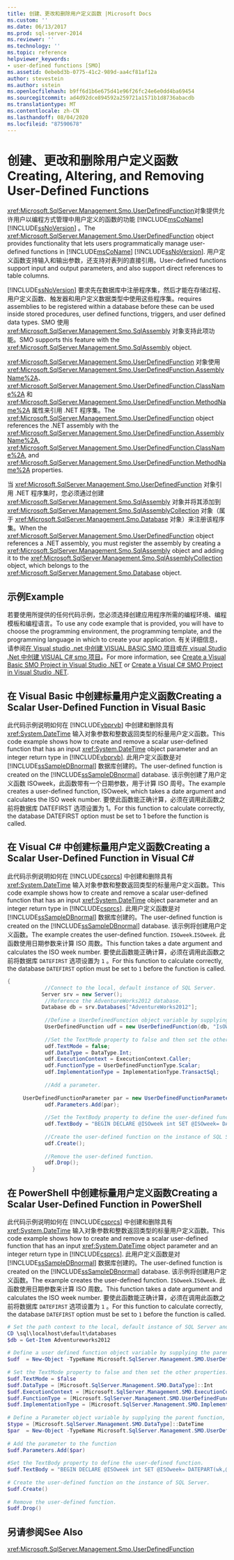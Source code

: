 ```yaml
---
title: 创建、更改和删除用户定义函数 |Microsoft Docs
ms.custom: ''
ms.date: 06/13/2017
ms.prod: sql-server-2014
ms.reviewer: ''
ms.technology: ''
ms.topic: reference
helpviewer_keywords:
- user-defined functions [SMO]
ms.assetid: 0ebebd3b-0775-41c2-989d-aa4cf81af12a
author: stevestein
ms.author: sstein
ms.openlocfilehash: b9ff6d1b6e675d41e96f26fc24e6e0dd4ba69454
ms.sourcegitcommit: ad4d92dce894592a259721a1571b1d8736abacdb
ms.translationtype: MT
ms.contentlocale: zh-CN
ms.lasthandoff: 08/04/2020
ms.locfileid: "87590678"
---
```

# <a name="creating-altering-and-removing-user-defined-functions"></a><span data-ttu-id="44173-102">创建、更改和删除用户定义函数</span><span class="sxs-lookup"><span data-stu-id="44173-102">Creating, Altering, and Removing User-Defined Functions</span></span>
  <span data-ttu-id="44173-103"><xref:Microsoft.SqlServer.Management.Smo.UserDefinedFunction>对象提供允许用户以编程方式管理中用户定义的函数的功能 [!INCLUDE[msCoName](../../../includes/msconame-md.md)] [!INCLUDE[ssNoVersion](../../../includes/ssnoversion-md.md)] 。</span><span class="sxs-lookup"><span data-stu-id="44173-103">The <xref:Microsoft.SqlServer.Management.Smo.UserDefinedFunction> object provides functionality that lets users programmatically manage user-defined functions in [!INCLUDE[msCoName](../../../includes/msconame-md.md)] [!INCLUDE[ssNoVersion](../../../includes/ssnoversion-md.md)].</span></span> <span data-ttu-id="44173-104">用户定义函数支持输入和输出参数，还支持对表列的直接引用。</span><span class="sxs-lookup"><span data-stu-id="44173-104">User-defined functions support input and output parameters, and also support direct references to table columns.</span></span>  
  
 [!INCLUDE[ssNoVersion](../../../includes/ssnoversion-md.md)] <span data-ttu-id="44173-105">要求先在数据库中注册程序集，然后才能在存储过程、用户定义函数、触发器和用户定义数据类型中使用这些程序集。</span><span class="sxs-lookup"><span data-stu-id="44173-105">requires assemblies to be registered within a database before these can be used inside stored procedures, user defined functions, triggers, and user defined data types.</span></span> <span data-ttu-id="44173-106">SMO 使用 <xref:Microsoft.SqlServer.Management.Smo.SqlAssembly> 对象支持此项功能。</span><span class="sxs-lookup"><span data-stu-id="44173-106">SMO supports this feature with the <xref:Microsoft.SqlServer.Management.Smo.SqlAssembly> object.</span></span>  
  
 <span data-ttu-id="44173-107"><xref:Microsoft.SqlServer.Management.Smo.UserDefinedFunction> 对象使用 <xref:Microsoft.SqlServer.Management.Smo.UserDefinedFunction.AssemblyName%2A>、<xref:Microsoft.SqlServer.Management.Smo.UserDefinedFunction.ClassName%2A> 和 <xref:Microsoft.SqlServer.Management.Smo.UserDefinedFunction.MethodName%2A> 属性来引用 .NET 程序集。</span><span class="sxs-lookup"><span data-stu-id="44173-107">The <xref:Microsoft.SqlServer.Management.Smo.UserDefinedFunction> object references the .NET assembly with the <xref:Microsoft.SqlServer.Management.Smo.UserDefinedFunction.AssemblyName%2A>, <xref:Microsoft.SqlServer.Management.Smo.UserDefinedFunction.ClassName%2A>, and <xref:Microsoft.SqlServer.Management.Smo.UserDefinedFunction.MethodName%2A> properties.</span></span>  
  
 <span data-ttu-id="44173-108">当 <xref:Microsoft.SqlServer.Management.Smo.UserDefinedFunction> 对象引用 .NET 程序集时，您必须通过创建 <xref:Microsoft.SqlServer.Management.Smo.SqlAssembly> 对象并将其添加到 <xref:Microsoft.SqlServer.Management.Smo.SqlAssemblyCollection> 对象（属于 <xref:Microsoft.SqlServer.Management.Smo.Database> 对象）来注册该程序集。</span><span class="sxs-lookup"><span data-stu-id="44173-108">When the <xref:Microsoft.SqlServer.Management.Smo.UserDefinedFunction> object references a .NET assembly, you must register the assembly by creating a <xref:Microsoft.SqlServer.Management.Smo.SqlAssembly> object and adding it to the <xref:Microsoft.SqlServer.Management.Smo.SqlAssemblyCollection> object, which belongs to the <xref:Microsoft.SqlServer.Management.Smo.Database> object.</span></span>  
  
## <a name="example"></a><span data-ttu-id="44173-109">示例</span><span class="sxs-lookup"><span data-stu-id="44173-109">Example</span></span>  
 <span data-ttu-id="44173-110">若要使用所提供的任何代码示例，您必须选择创建应用程序所需的编程环境、编程模板和编程语言。</span><span class="sxs-lookup"><span data-stu-id="44173-110">To use any code example that is provided, you will have to choose the programming environment, the programming template, and the programming language in which to create your application.</span></span> <span data-ttu-id="44173-111">有关详细信息，请参阅[在 Visual studio .net 中创建 VISUAL BASIC SMO 项目](../../../database-engine/dev-guide/create-a-visual-basic-smo-project-in-visual-studio-net.md)或[在 visual Studio .Net 中创建 VISUAL C&#35; smo 项目](../how-to-create-a-visual-csharp-smo-project-in-visual-studio-net.md)。</span><span class="sxs-lookup"><span data-stu-id="44173-111">For more information, see [Create a Visual Basic SMO Project in Visual Studio .NET](../../../database-engine/dev-guide/create-a-visual-basic-smo-project-in-visual-studio-net.md) or [Create a Visual C&#35; SMO Project in Visual Studio .NET](../how-to-create-a-visual-csharp-smo-project-in-visual-studio-net.md).</span></span>  
  
## <a name="creating-a-scalar-user-defined-function-in-visual-basic"></a><span data-ttu-id="44173-112">在 Visual Basic 中创建标量用户定义函数</span><span class="sxs-lookup"><span data-stu-id="44173-112">Creating a Scalar User-Defined Function in Visual Basic</span></span>  
 <span data-ttu-id="44173-113">此代码示例说明如何在 [!INCLUDE[vbprvb](../../../includes/vbprvb-md.md)] 中创建和删除具有 <xref:System.DateTime> 输入对象参数和整数返回类型的标量用户定义函数。</span><span class="sxs-lookup"><span data-stu-id="44173-113">This code example shows how to create and remove a scalar user-defined function that has an input <xref:System.DateTime> object parameter and an integer return type in [!INCLUDE[vbprvb](../../../includes/vbprvb-md.md)].</span></span> <span data-ttu-id="44173-114">此用户定义函数是对 [!INCLUDE[ssSampleDBnormal](../../../includes/sssampledbnormal-md.md)] 数据库创建的。</span><span class="sxs-lookup"><span data-stu-id="44173-114">The user-defined function is created on the [!INCLUDE[ssSampleDBnormal](../../../includes/sssampledbnormal-md.md)] database.</span></span> <span data-ttu-id="44173-115">该示例创建了用户定义函数 ISOweek，此函数带有一个日期参数，用于计算 ISO 周号。</span><span class="sxs-lookup"><span data-stu-id="44173-115">The example creates a user-defined function, ISOweek, which takes a date argument and calculates the ISO week number.</span></span> <span data-ttu-id="44173-116">要使此函数能正确计算，必须在调用此函数之前将数据库 DATEFIRST 选项设置为 1。</span><span class="sxs-lookup"><span data-stu-id="44173-116">For this function to calculate correctly, the database DATEFIRST option must be set to 1 before the function is called.</span></span>  
  
<!-- TODO: review snippet reference  [!CODE [SMO How to#SMO_VBUserDefFuncs1](SMO How to#SMO_VBUserDefFuncs1)]  -->  
  
## <a name="creating-a-scalar-user-defined-function-in-visual-c"></a><span data-ttu-id="44173-117">在 Visual C# 中创建标量用户定义函数</span><span class="sxs-lookup"><span data-stu-id="44173-117">Creating a Scalar User-Defined Function in Visual C#</span></span>  
 <span data-ttu-id="44173-118">此代码示例说明如何在 [!INCLUDE[csprcs](../../../includes/csprcs-md.md)] 中创建和删除具有 <xref:System.DateTime> 输入对象参数和整数返回类型的标量用户定义函数。</span><span class="sxs-lookup"><span data-stu-id="44173-118">This code example shows how to create and remove a scalar user-defined function that has an input <xref:System.DateTime> object parameter and an integer return type in [!INCLUDE[csprcs](../../../includes/csprcs-md.md)].</span></span> <span data-ttu-id="44173-119">此用户定义函数是对 [!INCLUDE[ssSampleDBnormal](../../../includes/sssampledbnormal-md.md)] 数据库创建的。</span><span class="sxs-lookup"><span data-stu-id="44173-119">The user-defined function is created on the [!INCLUDE[ssSampleDBnormal](../../../includes/sssampledbnormal-md.md)] database.</span></span> <span data-ttu-id="44173-120">该示例将创建用户定义函数。</span><span class="sxs-lookup"><span data-stu-id="44173-120">The example creates the user-defined function.</span></span> <span data-ttu-id="44173-121">`ISOweek`.</span><span class="sxs-lookup"><span data-stu-id="44173-121">`ISOweek`.</span></span> <span data-ttu-id="44173-122">此函数使用日期参数来计算 ISO 周数。</span><span class="sxs-lookup"><span data-stu-id="44173-122">This function takes a date argument and calculates the ISO week number.</span></span> <span data-ttu-id="44173-123">要使此函数能正确计算，必须在调用此函数之前将数据库 `DATEFIRST` 选项设置为 `1` 。</span><span class="sxs-lookup"><span data-stu-id="44173-123">For this function to calculate correctly, the database `DATEFIRST` option must be set to `1` before the function is called.</span></span>  
  
```csharp
{  
            //Connect to the local, default instance of SQL Server.   
           Server srv = new Server();  
            //Reference the AdventureWorks2012 database.   
           Database db = srv.Databases["AdventureWorks2012"];  
  
            //Define a UserDefinedFunction object variable by supplying the parent database and the name arguments in the constructor.   
            UserDefinedFunction udf = new UserDefinedFunction(db, "IsOWeek");  
  
            //Set the TextMode property to false and then set the other properties.   
            udf.TextMode = false;  
            udf.DataType = DataType.Int;  
            udf.ExecutionContext = ExecutionContext.Caller;  
            udf.FunctionType = UserDefinedFunctionType.Scalar;  
            udf.ImplementationType = ImplementationType.TransactSql;  
  
            //Add a parameter.   
  
     UserDefinedFunctionParameter par = new UserDefinedFunctionParameter(udf, "@DATE", DataType.DateTime);  
            udf.Parameters.Add(par);  
  
            //Set the TextBody property to define the user-defined function.   
            udf.TextBody = "BEGIN DECLARE @ISOweek int SET @ISOweek= DATEPART(wk,@DATE)+1 -DATEPART(wk,CAST(DATEPART(yy,@DATE) as CHAR(4))+'0104') IF (@ISOweek=0) SET @ISOweek=dbo.ISOweek(CAST(DATEPART(yy,@DATE)-1 AS CHAR(4))+'12'+ CAST(24+DATEPART(DAY,@DATE) AS CHAR(2)))+1 IF ((DATEPART(mm,@DATE)=12) AND ((DATEPART(dd,@DATE)-DATEPART(dw,@DATE))>= 28)) SET @ISOweek=1 RETURN(@ISOweek) END;";  
  
            //Create the user-defined function on the instance of SQL Server.   
            udf.Create();  
  
            //Remove the user-defined function.   
            udf.Drop();  
        }  
```  
  
## <a name="creating-a-scalar-user-defined-function-in-powershell"></a><span data-ttu-id="44173-124">在 PowerShell 中创建标量用户定义函数</span><span class="sxs-lookup"><span data-stu-id="44173-124">Creating a Scalar User-Defined Function in PowerShell</span></span>  
 <span data-ttu-id="44173-125">此代码示例说明如何在 [!INCLUDE[csprcs](../../../includes/csprcs-md.md)] 中创建和删除具有 <xref:System.DateTime> 输入对象参数和整数返回类型的标量用户定义函数。</span><span class="sxs-lookup"><span data-stu-id="44173-125">This code example shows how to create and remove a scalar user-defined function that has an input <xref:System.DateTime> object parameter and an integer return type in [!INCLUDE[csprcs](../../../includes/csprcs-md.md)].</span></span> <span data-ttu-id="44173-126">此用户定义函数是对 [!INCLUDE[ssSampleDBnormal](../../../includes/sssampledbnormal-md.md)] 数据库创建的。</span><span class="sxs-lookup"><span data-stu-id="44173-126">The user-defined function is created on the [!INCLUDE[ssSampleDBnormal](../../../includes/sssampledbnormal-md.md)] database.</span></span> <span data-ttu-id="44173-127">该示例将创建用户定义函数。</span><span class="sxs-lookup"><span data-stu-id="44173-127">The example creates the user-defined function.</span></span> <span data-ttu-id="44173-128">`ISOweek`.</span><span class="sxs-lookup"><span data-stu-id="44173-128">`ISOweek`.</span></span> <span data-ttu-id="44173-129">此函数使用日期参数来计算 ISO 周数。</span><span class="sxs-lookup"><span data-stu-id="44173-129">This function takes a date argument and calculates the ISO week number.</span></span> <span data-ttu-id="44173-130">要使此函数能正确计算，必须在调用此函数之前将数据库 `DATEFIRST` 选项设置为 `1` 。</span><span class="sxs-lookup"><span data-stu-id="44173-130">For this function to calculate correctly, the database `DATEFIRST` option must be set to `1` before the function is called.</span></span>  
  
```powershell
# Set the path context to the local, default instance of SQL Server and get a reference to AdventureWorks2012  
CD \sql\localhost\default\databases  
$db = Get-Item Adventureworks2012  
  
# Define a user defined function object variable by supplying the parent database and name arguments in the constructor.
$udf  = New-Object -TypeName Microsoft.SqlServer.Management.SMO.UserDefinedFunction -argumentlist $db, "IsOWeek"  
  
# Set the TextMode property to false and then set the other properties.
$udf.TextMode = $false  
$udf.DataType = [Microsoft.SqlServer.Management.SMO.DataType]::Int
$udf.ExecutionContext = [Microsoft.SqlServer.Management.SMO.ExecutionContext]::Caller  
$udf.FunctionType = [Microsoft.SqlServer.Management.SMO.UserDefinedFunctionType]::Scalar  
$udf.ImplementationType = [Microsoft.SqlServer.Management.SMO.ImplementationType]::TransactSql  
  
# Define a Parameter object variable by supplying the parent function, name and type arguments in the constructor.  
$type = [Microsoft.SqlServer.Management.SMO.DataType]::DateTime  
$par  = New-Object -TypeName Microsoft.SqlServer.Management.SMO.UserDefinedFunctionParameter -argumentlist $udf, "@DATE",$type  
  
# Add the parameter to the function  
$udf.Parameters.Add($par)  
  
#Set the TextBody property to define the user-defined function.
$udf.TextBody = "BEGIN DECLARE @ISOweek int SET @ISOweek= DATEPART(wk,@DATE)+1 -DATEPART(wk,CAST(DATEPART(yy,@DATE) as CHAR(4))+'0104') IF (@ISOweek=0) SET @ISOweek=dbo.ISOweek(CAST(DATEPART(yy,@DATE)-1 AS CHAR(4))+'12'+ CAST(24+DATEPART(DAY,@DATE) AS CHAR(2)))+1 IF ((DATEPART(mm,@DATE)=12) AND ((DATEPART(dd,@DATE)-DATEPART(dw,@DATE))>= 28)) SET @ISOweek=1 RETURN(@ISOweek) END;"  
  
# Create the user-defined function on the instance of SQL Server.
$udf.Create()  
  
# Remove the user-defined function.
$udf.Drop()  
```  
  
## <a name="see-also"></a><span data-ttu-id="44173-131">另请参阅</span><span class="sxs-lookup"><span data-stu-id="44173-131">See Also</span></span>  
 <xref:Microsoft.SqlServer.Management.Smo.UserDefinedFunction>  
